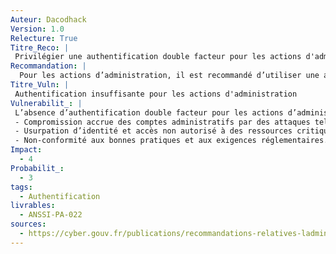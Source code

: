 ```yaml
---
Auteur: Dacodhack
Version: 1.0
Relecture: True
Titre_Reco: |
 Privilégier une authentification double facteur pour les actions d'administration
Recommandation: |
  Pour les actions d’administration, il est recommandé d’utiliser une authentification comportant au minimum deux facteurs.
Titre_Vuln: |
 Authentification insuffisante pour les actions d'administration
Vulnerabilit_: |
 L’absence d’authentification double facteur pour les actions d’administration expose le SI d’administration aux risques suivants:</br>
 - Compromission accrue des comptes administratifs par des attaques telles que l’hameçonnage ou la force brute;</br>
 - Usurpation d’identité et accès non autorisé à des ressources critiques;</br>
 - Non-conformité aux bonnes pratiques et aux exigences réglementaires.
Impact: 
  - 4
Probabilit_: 
  - 3
tags:
  - Authentification
livrables:
  - ANSSI-PA-022
sources:
  - https://cyber.gouv.fr/publications/recommandations-relatives-ladministration-securisee-des-si
---
```

